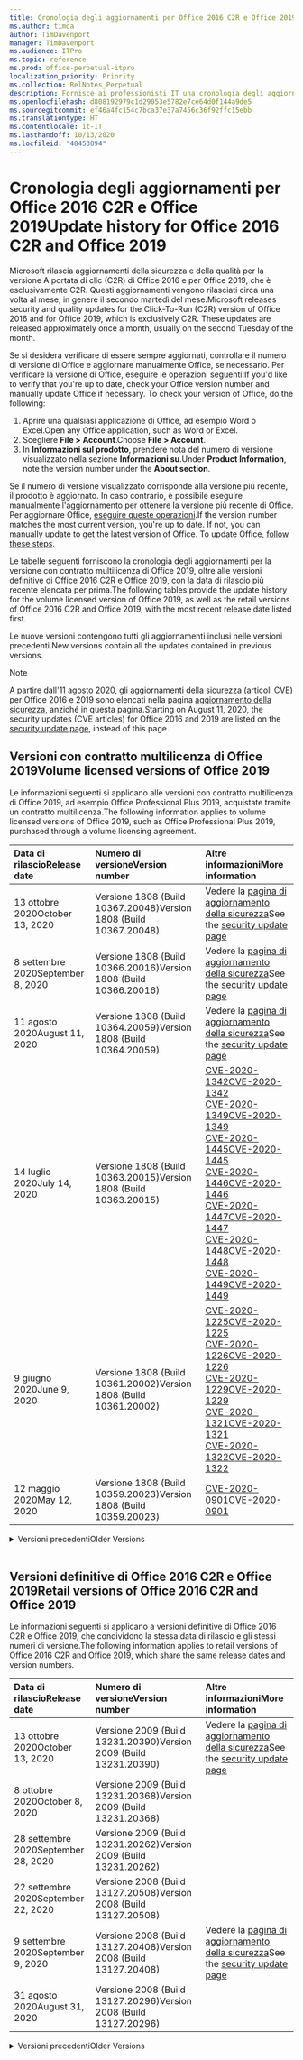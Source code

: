 ```yaml
---
title: Cronologia degli aggiornamenti per Office 2016 C2R e Office 2019
ms.author: timda
author: TimDavenport
manager: TimDavenport
ms.audience: ITPro
ms.topic: reference
ms.prod: office-perpetual-itpro
localization_priority: Priority
ms.collection: RelNotes_Perpetual
description: Fornisce ai professionisti IT una cronologia degli aggiornamenti per le versioni con licenza perpetua di Office 2016 e 2019 che usano la tecnologia A portata di clic (C2R)
ms.openlocfilehash: d808192979c1d29053e5782e7ce64d0f144a9de5
ms.sourcegitcommit: ef46a4fc154c7bca37e37a7456c36f92ffc15ebb
ms.translationtype: HT
ms.contentlocale: it-IT
ms.lasthandoff: 10/13/2020
ms.locfileid: "48453094"
---
```

# <a name="update-history-for-office-2016-c2r-and-office-2019"></a><span data-ttu-id="a0aca-103">Cronologia degli aggiornamenti per Office 2016 C2R e Office 2019</span><span class="sxs-lookup"><span data-stu-id="a0aca-103">Update history for Office 2016 C2R and Office 2019</span></span>

<span data-ttu-id="a0aca-p101">Microsoft rilascia aggiornamenti della sicurezza e della qualità per la versione A portata di clic (C2R) di Office 2016 e per Office 2019, che è esclusivamente C2R. Questi aggiornamenti vengono rilasciati circa una volta al mese, in genere il secondo martedì del mese.</span><span class="sxs-lookup"><span data-stu-id="a0aca-p101">Microsoft releases security and quality updates for the Click-To-Run (C2R) version of Office 2016 and for Office 2019, which is exclusively C2R. These updates are released approximately once a month, usually on the second Tuesday of the month.</span></span>

<span data-ttu-id="a0aca-p102">Se si desidera verificare di essere sempre aggiornati, controllare il numero di versione di Office e aggiornare manualmente Office, se necessario. Per verificare la versione di Office, eseguire le operazioni seguenti:</span><span class="sxs-lookup"><span data-stu-id="a0aca-p102">If you'd like to verify that you're up to date, check your Office version number and manually update Office if necessary. To check your version of Office, do the following:</span></span>

  1.    <span data-ttu-id="a0aca-108">Aprire una qualsiasi applicazione di Office, ad esempio Word o Excel.</span><span class="sxs-lookup"><span data-stu-id="a0aca-108">Open any Office application, such as Word or Excel.</span></span>
  2.    <span data-ttu-id="a0aca-109">Scegliere **File > Account**.</span><span class="sxs-lookup"><span data-stu-id="a0aca-109">Choose **File > Account**.</span></span>
  3.    <span data-ttu-id="a0aca-110">In **Informazioni sul prodotto**, prendere nota del numero di versione visualizzato nella sezione **Informazioni su**.</span><span class="sxs-lookup"><span data-stu-id="a0aca-110">Under **Product Information**, note the version number under the **About section**.</span></span>

<span data-ttu-id="a0aca-p103">Se il numero di versione visualizzato corrisponde alla versione più recente, il prodotto è aggiornato. In caso contrario, è possibile eseguire manualmente l'aggiornamento per ottenere la versione più recente di Office. Per aggiornare Office, [eseguire queste operazioni](https://support.office.com/article/2ab296f3-7f03-43a2-8e50-46de917611c5).</span><span class="sxs-lookup"><span data-stu-id="a0aca-p103">If the version number matches the most current version, you're up to date. If not, you can manually update to get the latest version of Office. To update Office, [follow these steps](https://support.office.com/article/2ab296f3-7f03-43a2-8e50-46de917611c5).</span></span>


<span data-ttu-id="a0aca-114">Le tabelle seguenti forniscono la cronologia degli aggiornamenti per la versione con contratto multilicenza di Office 2019, oltre alle versioni definitive di Office 2016 C2R e Office 2019, con la data di rilascio più recente elencata per prima.</span><span class="sxs-lookup"><span data-stu-id="a0aca-114">The following tables provide the update history for the volume licensed version of Office 2019, as well as the retail versions of Office 2016 C2R and Office 2019, with the most recent release date listed first.</span></span>

<span data-ttu-id="a0aca-115">Le nuove versioni contengono tutti gli aggiornamenti inclusi nelle versioni precedenti.</span><span class="sxs-lookup"><span data-stu-id="a0aca-115">New versions contain all the updates contained in previous versions.</span></span>


 > [!NOTE]
> <span data-ttu-id="a0aca-116">A partire dall'11 agosto 2020, gli aggiornamenti della sicurezza (articoli CVE) per Office 2016 e 2019 sono elencati nella pagina [aggiornamento della sicurezza](https://docs.microsoft.com/officeupdates/microsoft365-apps-security-updates), anziché in questa pagina.</span><span class="sxs-lookup"><span data-stu-id="a0aca-116">Starting on August 11, 2020, the security updates (CVE articles) for Office 2016 and 2019 are listed on the [security update page](https://docs.microsoft.com/officeupdates/microsoft365-apps-security-updates), instead of this page.</span></span> 


## <a name="volume-licensed-versions-of-office-2019"></a><span data-ttu-id="a0aca-117">Versioni con contratto multilicenza di Office 2019</span><span class="sxs-lookup"><span data-stu-id="a0aca-117">Volume licensed versions of Office 2019</span></span>
<span data-ttu-id="a0aca-118">Le informazioni seguenti si applicano alle versioni con contratto multilicenza di Office 2019, ad esempio Office Professional Plus 2019, acquistate tramite un contratto multilicenza.</span><span class="sxs-lookup"><span data-stu-id="a0aca-118">The following information applies to volume licensed versions of Office 2019, such as Office Professional Plus 2019, purchased through a volume licensing agreement.</span></span>

[//]: # (NON RIMUOVERE L'INIZIO DELLA TABELLA VL)


|<span data-ttu-id="a0aca-120">**Data di rilascio**</span><span class="sxs-lookup"><span data-stu-id="a0aca-120">**Release date**</span></span>|<span data-ttu-id="a0aca-121">**Numero di versione**</span><span class="sxs-lookup"><span data-stu-id="a0aca-121">**Version number**</span></span>|<span data-ttu-id="a0aca-122">**Altre informazioni**</span><span class="sxs-lookup"><span data-stu-id="a0aca-122">**More information**</span></span>|
|:-----|:-----|:-----|
|<span data-ttu-id="a0aca-123">13 ottobre 2020</span><span class="sxs-lookup"><span data-stu-id="a0aca-123">October 13, 2020</span></span>|<span data-ttu-id="a0aca-124">Versione 1808 (Build 10367.20048)</span><span class="sxs-lookup"><span data-stu-id="a0aca-124">Version 1808 (Build 10367.20048)</span></span>|<span data-ttu-id="a0aca-125">Vedere la [pagina di aggiornamento della sicurezza](https://docs.microsoft.com/officeupdates/microsoft365-apps-security-updates)</span><span class="sxs-lookup"><span data-stu-id="a0aca-125">See the [security update page](https://docs.microsoft.com/officeupdates/microsoft365-apps-security-updates)</span></span>  |
|<span data-ttu-id="a0aca-126">8 settembre 2020</span><span class="sxs-lookup"><span data-stu-id="a0aca-126">September 8, 2020</span></span>|<span data-ttu-id="a0aca-127">Versione 1808 (Build 10366.20016)</span><span class="sxs-lookup"><span data-stu-id="a0aca-127">Version 1808 (Build 10366.20016)</span></span>|<span data-ttu-id="a0aca-128">Vedere la [pagina di aggiornamento della sicurezza](https://docs.microsoft.com/officeupdates/microsoft365-apps-security-updates)</span><span class="sxs-lookup"><span data-stu-id="a0aca-128">See the [security update page](https://docs.microsoft.com/officeupdates/microsoft365-apps-security-updates)</span></span> |
|<span data-ttu-id="a0aca-129">11 agosto 2020</span><span class="sxs-lookup"><span data-stu-id="a0aca-129">August 11, 2020</span></span>|<span data-ttu-id="a0aca-130">Versione 1808 (Build 10364.20059)</span><span class="sxs-lookup"><span data-stu-id="a0aca-130">Version 1808 (Build 10364.20059)</span></span>|<span data-ttu-id="a0aca-131">Vedere la [pagina di aggiornamento della sicurezza](https://docs.microsoft.com/officeupdates/microsoft365-apps-security-updates)</span><span class="sxs-lookup"><span data-stu-id="a0aca-131">See the [security update page](https://docs.microsoft.com/officeupdates/microsoft365-apps-security-updates)</span></span> |
|<span data-ttu-id="a0aca-132">14 luglio 2020</span><span class="sxs-lookup"><span data-stu-id="a0aca-132">July 14, 2020</span></span>   |<span data-ttu-id="a0aca-133">Versione 1808 (Build 10363.20015)</span><span class="sxs-lookup"><span data-stu-id="a0aca-133">Version 1808 (Build 10363.20015)</span></span>  |[<span data-ttu-id="a0aca-134">CVE-2020-1342</span><span class="sxs-lookup"><span data-stu-id="a0aca-134">CVE-2020-1342</span></span>](https://portal.msrc.microsoft.com/it-IT/security-guidance/advisory/CVE-2020-1342) <br/>[<span data-ttu-id="a0aca-135">CVE-2020-1349</span><span class="sxs-lookup"><span data-stu-id="a0aca-135">CVE-2020-1349</span></span>](https://portal.msrc.microsoft.com/it-IT/security-guidance/advisory/CVE-2020-1349) <br/>[<span data-ttu-id="a0aca-136">CVE-2020-1445</span><span class="sxs-lookup"><span data-stu-id="a0aca-136">CVE-2020-1445</span></span>](https://portal.msrc.microsoft.com/it-IT/security-guidance/advisory/CVE-2020-1445) <br/>[<span data-ttu-id="a0aca-137">CVE-2020-1446</span><span class="sxs-lookup"><span data-stu-id="a0aca-137">CVE-2020-1446</span></span>](https://portal.msrc.microsoft.com/it-IT/security-guidance/advisory/CVE-2020-1446) <br/>[<span data-ttu-id="a0aca-138">CVE-2020-1447</span><span class="sxs-lookup"><span data-stu-id="a0aca-138">CVE-2020-1447</span></span>](https://portal.msrc.microsoft.com/it-IT/security-guidance/advisory/CVE-2020-1447) <br/>[<span data-ttu-id="a0aca-139">CVE-2020-1448</span><span class="sxs-lookup"><span data-stu-id="a0aca-139">CVE-2020-1448</span></span>](https://portal.msrc.microsoft.com/it-IT/security-guidance/advisory/CVE-2020-1448) <br/>[<span data-ttu-id="a0aca-140">CVE-2020-1449</span><span class="sxs-lookup"><span data-stu-id="a0aca-140">CVE-2020-1449</span></span>](https://portal.msrc.microsoft.com/it-IT/security-guidance/advisory/CVE-2020-1449) <br/>|
|<span data-ttu-id="a0aca-141">9 giugno 2020</span><span class="sxs-lookup"><span data-stu-id="a0aca-141">June 9, 2020</span></span>   |<span data-ttu-id="a0aca-142">Versione 1808 (Build 10361.20002)</span><span class="sxs-lookup"><span data-stu-id="a0aca-142">Version 1808 (Build 10361.20002)</span></span>  |[<span data-ttu-id="a0aca-143">CVE-2020-1225</span><span class="sxs-lookup"><span data-stu-id="a0aca-143">CVE-2020-1225</span></span>](https://portal.msrc.microsoft.com/it-IT/security-guidance/advisory/CVE-2020-1225) <br/> [<span data-ttu-id="a0aca-144">CVE-2020-1226</span><span class="sxs-lookup"><span data-stu-id="a0aca-144">CVE-2020-1226</span></span>](https://portal.msrc.microsoft.com/it-IT/security-guidance/advisory/CVE-2020-1226) <br/>[<span data-ttu-id="a0aca-145">CVE-2020-1229</span><span class="sxs-lookup"><span data-stu-id="a0aca-145">CVE-2020-1229</span></span>](https://portal.msrc.microsoft.com/it-IT/security-guidance/advisory/CVE-2020-1229) <br/>[<span data-ttu-id="a0aca-146">CVE-2020-1321</span><span class="sxs-lookup"><span data-stu-id="a0aca-146">CVE-2020-1321</span></span>](https://portal.msrc.microsoft.com/it-IT/security-guidance/advisory/CVE-2020-1321) <br/>[<span data-ttu-id="a0aca-147">CVE-2020-1322</span><span class="sxs-lookup"><span data-stu-id="a0aca-147">CVE-2020-1322</span></span>](https://portal.msrc.microsoft.com/it-IT/security-guidance/advisory/CVE-2020-1322) <br/>|
|<span data-ttu-id="a0aca-148">12 maggio 2020</span><span class="sxs-lookup"><span data-stu-id="a0aca-148">May 12, 2020</span></span>   |<span data-ttu-id="a0aca-149">Versione 1808 (Build 10359.20023)</span><span class="sxs-lookup"><span data-stu-id="a0aca-149">Version 1808 (Build 10359.20023)</span></span>  |[<span data-ttu-id="a0aca-150">CVE-2020-0901</span><span class="sxs-lookup"><span data-stu-id="a0aca-150">CVE-2020-0901</span></span>](https://portal.msrc.microsoft.com/it-IT/security-guidance/advisory/CVE-2020-0901) <br/> |


[//]: # (NON RIMUOVERE LA FINE DELLA TABELLA VL)

<details>
<summary><span data-ttu-id="a0aca-152">Versioni precedenti</span><span class="sxs-lookup"><span data-stu-id="a0aca-152">Older Versions</span></span></summary>
 

[//]: # (NON RIMUOVERE L'INIZIO DELLA VECCHIA TABELLA VL)


|<span data-ttu-id="a0aca-154">**Data di rilascio**</span><span class="sxs-lookup"><span data-stu-id="a0aca-154">**Release date**</span></span>|<span data-ttu-id="a0aca-155">**Numero di versione**</span><span class="sxs-lookup"><span data-stu-id="a0aca-155">**Version number**</span></span>|<span data-ttu-id="a0aca-156">**Ulteriori informazioni**</span><span class="sxs-lookup"><span data-stu-id="a0aca-156">**More information**</span></span>|
|:-----|:-----|:-----|
|<span data-ttu-id="a0aca-157">14 aprile 2020</span><span class="sxs-lookup"><span data-stu-id="a0aca-157">April 14, 2020</span></span>   |<span data-ttu-id="a0aca-158">Versione 1808 (Build 10358.20061)</span><span class="sxs-lookup"><span data-stu-id="a0aca-158">Version 1808 (Build 10358.20061)</span></span>  |[<span data-ttu-id="a0aca-159">CVE-2020-0760</span><span class="sxs-lookup"><span data-stu-id="a0aca-159">CVE-2020-0760</span></span>](https://portal.msrc.microsoft.com/it-IT/security-guidance/advisory/CVE-2020-0760) <br/> [<span data-ttu-id="a0aca-160">CVE-2020-0906</span><span class="sxs-lookup"><span data-stu-id="a0aca-160">CVE-2020-0906</span></span>](https://portal.msrc.microsoft.com/it-IT/security-guidance/advisory/CVE-2020-0906) <br/> [<span data-ttu-id="a0aca-161">CVE-2020-0961</span><span class="sxs-lookup"><span data-stu-id="a0aca-161">CVE-2020-0961</span></span>](https://portal.msrc.microsoft.com/it-IT/security-guidance/advisory/CVE-2020-0961) <br/> [<span data-ttu-id="a0aca-162">CVE-2020-0980</span><span class="sxs-lookup"><span data-stu-id="a0aca-162">CVE-2020-0980</span></span>](https://portal.msrc.microsoft.com/it-IT/security-guidance/advisory/CVE-2020-0980) <br/>[<span data-ttu-id="a0aca-163">CVE-2020-0991</span><span class="sxs-lookup"><span data-stu-id="a0aca-163">CVE-2020-0991</span></span>](https://portal.msrc.microsoft.com/it-IT/security-guidance/advisory/CVE-2020-0991) <br/> |
|<span data-ttu-id="a0aca-164">10 marzo 2020</span><span class="sxs-lookup"><span data-stu-id="a0aca-164">March 10, 2020</span></span>   |<span data-ttu-id="a0aca-165">Versione 1808 (Build 10357.20081)</span><span class="sxs-lookup"><span data-stu-id="a0aca-165">Version 1808 (Build 10357.20081)</span></span>  |[<span data-ttu-id="a0aca-166">CVE-2020-0850</span><span class="sxs-lookup"><span data-stu-id="a0aca-166">CVE-2020-0850</span></span>](https://portal.msrc.microsoft.com/it-IT/security-guidance/advisory/CVE-2020-0850) <br/> [<span data-ttu-id="a0aca-167">CVE-2020-0852</span><span class="sxs-lookup"><span data-stu-id="a0aca-167">CVE-2020-0852</span></span>](https://portal.msrc.microsoft.com/it-IT/security-guidance/advisory/CVE-2020-0852) <br/> [<span data-ttu-id="a0aca-168">CVE-2020-0892</span><span class="sxs-lookup"><span data-stu-id="a0aca-168">CVE-2020-0892</span></span>](https://portal.msrc.microsoft.com/it-IT/security-guidance/advisory/CVE-2020-0892) <br/>  |
|<span data-ttu-id="a0aca-169">11 febbraio 2020</span><span class="sxs-lookup"><span data-stu-id="a0aca-169">February 11, 2020</span></span>   |<span data-ttu-id="a0aca-170">Versione 1808 (Build 10356.20006)</span><span class="sxs-lookup"><span data-stu-id="a0aca-170">Version 1808 (Build 10356.20006)</span></span>  |[<span data-ttu-id="a0aca-171">CVE-2020-0696</span><span class="sxs-lookup"><span data-stu-id="a0aca-171">CVE-2020-0696</span></span>](https://portal.msrc.microsoft.com/it-IT/security-guidance/advisory/CVE-2020-0696) <br/> [<span data-ttu-id="a0aca-172">CVE-2020-0759</span><span class="sxs-lookup"><span data-stu-id="a0aca-172">CVE-2020-0759</span></span>](https://portal.msrc.microsoft.com/it-IT/security-guidance/advisory/CVE-2020-0759) <br/>  |


[//]: # (NON RIMUOVERE LA FINE DELLA VECCHIA TABELLA VL)

</details>


<br/>

## <a name="retail-versions-of-office-2016-c2r-and-office-2019"></a><span data-ttu-id="a0aca-174">Versioni definitive di Office 2016 C2R e Office 2019</span><span class="sxs-lookup"><span data-stu-id="a0aca-174">Retail versions of Office 2016 C2R and Office 2019</span></span>
<span data-ttu-id="a0aca-175">Le informazioni seguenti si applicano a versioni definitive di Office 2016 C2R e Office 2019, che condividono la stessa data di rilascio e gli stessi numeri di versione.</span><span class="sxs-lookup"><span data-stu-id="a0aca-175">The following information applies to retail versions of Office 2016 C2R and Office 2019, which share the same release dates and version numbers.</span></span>

[//]: # (NON RIMUOVERE L'INIZIO DELLA TABELLA RETAIL)


|<span data-ttu-id="a0aca-177">**Data di rilascio**</span><span class="sxs-lookup"><span data-stu-id="a0aca-177">**Release date**</span></span>|<span data-ttu-id="a0aca-178">**Numero di versione**</span><span class="sxs-lookup"><span data-stu-id="a0aca-178">**Version number**</span></span>|<span data-ttu-id="a0aca-179">**Altre informazioni**</span><span class="sxs-lookup"><span data-stu-id="a0aca-179">**More information**</span></span>|
|:-----|:-----|:-----|
|<span data-ttu-id="a0aca-180">13 ottobre 2020</span><span class="sxs-lookup"><span data-stu-id="a0aca-180">October 13, 2020</span></span>|<span data-ttu-id="a0aca-181">Versione 2009 (Build 13231.20390)</span><span class="sxs-lookup"><span data-stu-id="a0aca-181">Version 2009 (Build 13231.20390)</span></span>|<span data-ttu-id="a0aca-182">Vedere la [pagina di aggiornamento della sicurezza](https://docs.microsoft.com/officeupdates/microsoft365-apps-security-updates)</span><span class="sxs-lookup"><span data-stu-id="a0aca-182">See the [security update page](https://docs.microsoft.com/officeupdates/microsoft365-apps-security-updates)</span></span>  |
|<span data-ttu-id="a0aca-183">8 ottobre 2020</span><span class="sxs-lookup"><span data-stu-id="a0aca-183">October 8, 2020</span></span>|<span data-ttu-id="a0aca-184">Versione 2009 (Build 13231.20368)</span><span class="sxs-lookup"><span data-stu-id="a0aca-184">Version 2009 (Build 13231.20368)</span></span>| |
|<span data-ttu-id="a0aca-185">28 settembre 2020</span><span class="sxs-lookup"><span data-stu-id="a0aca-185">September 28, 2020</span></span>|<span data-ttu-id="a0aca-186">Versione 2009 (Build 13231.20262)</span><span class="sxs-lookup"><span data-stu-id="a0aca-186">Version 2009 (Build 13231.20262)</span></span>| |
|<span data-ttu-id="a0aca-187">22 settembre 2020</span><span class="sxs-lookup"><span data-stu-id="a0aca-187">September 22, 2020</span></span>|<span data-ttu-id="a0aca-188">Versione 2008 (Build 13127.20508)</span><span class="sxs-lookup"><span data-stu-id="a0aca-188">Version 2008 (Build 13127.20508)</span></span>| |
|<span data-ttu-id="a0aca-189">9 settembre 2020</span><span class="sxs-lookup"><span data-stu-id="a0aca-189">September 9, 2020</span></span>|<span data-ttu-id="a0aca-190">Versione 2008 (Build 13127.20408)</span><span class="sxs-lookup"><span data-stu-id="a0aca-190">Version 2008 (Build 13127.20408)</span></span>|<span data-ttu-id="a0aca-191">Vedere la [pagina di aggiornamento della sicurezza](https://docs.microsoft.com/officeupdates/microsoft365-apps-security-updates)</span><span class="sxs-lookup"><span data-stu-id="a0aca-191">See the [security update page](https://docs.microsoft.com/officeupdates/microsoft365-apps-security-updates)</span></span> |
|<span data-ttu-id="a0aca-192">31 agosto 2020</span><span class="sxs-lookup"><span data-stu-id="a0aca-192">August 31, 2020</span></span>|<span data-ttu-id="a0aca-193">Versione 2008 (Build 13127.20296)</span><span class="sxs-lookup"><span data-stu-id="a0aca-193">Version 2008 (Build 13127.20296)</span></span>| |


[//]: # (NON RIMUOVERE LA FINE DELLA TABELLA RETAIL)

<details>
<summary><span data-ttu-id="a0aca-195">Versioni precedenti</span><span class="sxs-lookup"><span data-stu-id="a0aca-195">Older Versions</span></span></summary>
 

[//]: # (NON RIMUOVERE L'INIZIO DELLA VECCHIA TABELLA RETAIL)


|<span data-ttu-id="a0aca-197">**Data di rilascio**</span><span class="sxs-lookup"><span data-stu-id="a0aca-197">**Release date**</span></span>|<span data-ttu-id="a0aca-198">**Numero di versione**</span><span class="sxs-lookup"><span data-stu-id="a0aca-198">**Version number**</span></span>|<span data-ttu-id="a0aca-199">**Altre informazioni**</span><span class="sxs-lookup"><span data-stu-id="a0aca-199">**More information**</span></span>|
|:-----|:-----|:-----|
|<span data-ttu-id="a0aca-200">25 agosto 2020</span><span class="sxs-lookup"><span data-stu-id="a0aca-200">August 25, 2020</span></span>|<span data-ttu-id="a0aca-201">Versione 2007 (Build 13029.20460)</span><span class="sxs-lookup"><span data-stu-id="a0aca-201">Version 2007 (Build 13029.20460)</span></span>| |
|<span data-ttu-id="a0aca-202">11 agosto 2020</span><span class="sxs-lookup"><span data-stu-id="a0aca-202">August 11, 2020</span></span>|<span data-ttu-id="a0aca-203">Versione 2007 (Build 13029.20344)</span><span class="sxs-lookup"><span data-stu-id="a0aca-203">Version 2007 (Build 13029.20344)</span></span>|<span data-ttu-id="a0aca-204">Vedere la [pagina di aggiornamento della sicurezza](https://docs.microsoft.com/officeupdates/microsoft365-apps-security-updates)</span><span class="sxs-lookup"><span data-stu-id="a0aca-204">See the [security update page](https://docs.microsoft.com/officeupdates/microsoft365-apps-security-updates)</span></span> |
|<span data-ttu-id="a0aca-205">30 luglio 2020</span><span class="sxs-lookup"><span data-stu-id="a0aca-205">July 30, 2020</span></span>|<span data-ttu-id="a0aca-206">Versione 2007 (Build 13029.20308)</span><span class="sxs-lookup"><span data-stu-id="a0aca-206">Version 2007 (Build 13029.20308)</span></span>  |<span data-ttu-id="a0aca-207">Diverse correzioni di bug e miglioramenti delle prestazioni.</span><span class="sxs-lookup"><span data-stu-id="a0aca-207">Various bug and performance fixes.</span></span>  <br/>  |
|<span data-ttu-id="a0aca-208">28 luglio 2020</span><span class="sxs-lookup"><span data-stu-id="a0aca-208">July 28, 2020</span></span>|<span data-ttu-id="a0aca-209">Versione 2006 (Build 13001.20498)</span><span class="sxs-lookup"><span data-stu-id="a0aca-209">Version 2006 (Build 13001.20498)</span></span>  |<span data-ttu-id="a0aca-210">Diverse correzioni di bug e miglioramenti delle prestazioni.</span><span class="sxs-lookup"><span data-stu-id="a0aca-210">Various bug and performance fixes.</span></span>  <br/>  |
|<span data-ttu-id="a0aca-211">14 luglio 2020</span><span class="sxs-lookup"><span data-stu-id="a0aca-211">July 14, 2020</span></span>|<span data-ttu-id="a0aca-212">Versione 2006 (Build 13001.20384)</span><span class="sxs-lookup"><span data-stu-id="a0aca-212">Version 2006 (Build 13001.20384)</span></span>  |[<span data-ttu-id="a0aca-213">CVE-2020-1342</span><span class="sxs-lookup"><span data-stu-id="a0aca-213">CVE-2020-1342</span></span>](https://portal.msrc.microsoft.com/it-IT/security-guidance/advisory/CVE-2020-1342) <br/>[<span data-ttu-id="a0aca-214">CVE-2020-1349</span><span class="sxs-lookup"><span data-stu-id="a0aca-214">CVE-2020-1349</span></span>](https://portal.msrc.microsoft.com/it-IT/security-guidance/advisory/CVE-2020-1349) <br/>[<span data-ttu-id="a0aca-215">CVE-2020-1445</span><span class="sxs-lookup"><span data-stu-id="a0aca-215">CVE-2020-1445</span></span>](https://portal.msrc.microsoft.com/it-IT/security-guidance/advisory/CVE-2020-1445) <br/>[<span data-ttu-id="a0aca-216">CVE-2020-1446</span><span class="sxs-lookup"><span data-stu-id="a0aca-216">CVE-2020-1446</span></span>](https://portal.msrc.microsoft.com/it-IT/security-guidance/advisory/CVE-2020-1446) <br/>[<span data-ttu-id="a0aca-217">CVE-2020-1447</span><span class="sxs-lookup"><span data-stu-id="a0aca-217">CVE-2020-1447</span></span>](https://portal.msrc.microsoft.com/it-IT/security-guidance/advisory/CVE-2020-1447) <br/>[<span data-ttu-id="a0aca-218">CVE-2020-1449</span><span class="sxs-lookup"><span data-stu-id="a0aca-218">CVE-2020-1449</span></span>](https://portal.msrc.microsoft.com/it-IT/security-guidance/advisory/CVE-2020-1449) <br/>[<span data-ttu-id="a0aca-219">CVE-2020-1458</span><span class="sxs-lookup"><span data-stu-id="a0aca-219">CVE-2020-1458</span></span>](https://portal.msrc.microsoft.com/it-IT/security-guidance/advisory/CVE-2020-1458) <br/>|
|<span data-ttu-id="a0aca-220">30 giugno 2020</span><span class="sxs-lookup"><span data-stu-id="a0aca-220">June 30, 2020</span></span>|<span data-ttu-id="a0aca-221">Versione 2006 (Build 13001.20266)</span><span class="sxs-lookup"><span data-stu-id="a0aca-221">Version 2006 (Build 13001.20266)</span></span>  |<span data-ttu-id="a0aca-222">Diverse correzioni di bug e miglioramenti delle prestazioni.</span><span class="sxs-lookup"><span data-stu-id="a0aca-222">Various bug and performance fixes.</span></span>  <br/>  |
|<span data-ttu-id="a0aca-223">24 giugno 2020</span><span class="sxs-lookup"><span data-stu-id="a0aca-223">June 24, 2020</span></span>|<span data-ttu-id="a0aca-224">Versione 2005 (Build 12827.20470)</span><span class="sxs-lookup"><span data-stu-id="a0aca-224">Version 2005 (Build 12827.20470)</span></span>  |<span data-ttu-id="a0aca-225">Diverse correzioni di bug e miglioramenti delle prestazioni.</span><span class="sxs-lookup"><span data-stu-id="a0aca-225">Various bug and performance fixes.</span></span>  <br/>  |
|<span data-ttu-id="a0aca-226">9 giugno 2020</span><span class="sxs-lookup"><span data-stu-id="a0aca-226">June 9, 2020</span></span>|<span data-ttu-id="a0aca-227">Versione 2005 (Build 12827.20336)</span><span class="sxs-lookup"><span data-stu-id="a0aca-227">Version 2005 (Build 12827.20336)</span></span>  |[<span data-ttu-id="a0aca-228">CVE-2020-1225</span><span class="sxs-lookup"><span data-stu-id="a0aca-228">CVE-2020-1225</span></span>](https://portal.msrc.microsoft.com/it-IT/security-guidance/advisory/CVE-2020-1225)  <br/> [<span data-ttu-id="a0aca-229">CVE-2020-1226</span><span class="sxs-lookup"><span data-stu-id="a0aca-229">CVE-2020-1226</span></span>](https://portal.msrc.microsoft.com/it-IT/security-guidance/advisory/CVE-2020-1226)  <br/> [<span data-ttu-id="a0aca-230">CVE-2020-1229</span><span class="sxs-lookup"><span data-stu-id="a0aca-230">CVE-2020-1229</span></span>](https://portal.msrc.microsoft.com/it-IT/security-guidance/advisory/CVE-2020-1229)  <br/> [<span data-ttu-id="a0aca-231">CVE-2020-1321</span><span class="sxs-lookup"><span data-stu-id="a0aca-231">CVE-2020-1321</span></span>](https://portal.msrc.microsoft.com/it-IT/security-guidance/advisory/CVE-2020-1321)  <br/> [<span data-ttu-id="a0aca-232">CVE-2020-1322</span><span class="sxs-lookup"><span data-stu-id="a0aca-232">CVE-2020-1322</span></span>](https://portal.msrc.microsoft.com/it-IT/security-guidance/advisory/CVE-2020-1322)  <br/>|
|<span data-ttu-id="a0aca-233">2 giugno 2020</span><span class="sxs-lookup"><span data-stu-id="a0aca-233">June 2, 2020</span></span>|<span data-ttu-id="a0aca-234">Versione 2005 (Build 12827.20268)</span><span class="sxs-lookup"><span data-stu-id="a0aca-234">Version 2005 (Build 12827.20268)</span></span>  |<span data-ttu-id="a0aca-235">Diverse correzioni di bug e miglioramenti delle prestazioni.</span><span class="sxs-lookup"><span data-stu-id="a0aca-235">Various bug and performance fixes.</span></span>  <br/>  |
|<span data-ttu-id="a0aca-236">21 maggio 2020</span><span class="sxs-lookup"><span data-stu-id="a0aca-236">May 21, 2020</span></span>|<span data-ttu-id="a0aca-237">Versione 2004 (Build 12730.20352)</span><span class="sxs-lookup"><span data-stu-id="a0aca-237">Version 2004 (Build 12730.20352)</span></span>  |<span data-ttu-id="a0aca-238">Diverse correzioni di bug e miglioramenti delle prestazioni.</span><span class="sxs-lookup"><span data-stu-id="a0aca-238">Various bug and performance fixes.</span></span>  <br/>  |
|<span data-ttu-id="a0aca-239">12 maggio 2020</span><span class="sxs-lookup"><span data-stu-id="a0aca-239">May 12, 2020</span></span>|<span data-ttu-id="a0aca-240">Versione 2004 (Build 12730.20270)</span><span class="sxs-lookup"><span data-stu-id="a0aca-240">Version 2004 (Build 12730.20270)</span></span>  |[<span data-ttu-id="a0aca-241">CVE-2020-0901</span><span class="sxs-lookup"><span data-stu-id="a0aca-241">CVE-2020-0901</span></span>](https://portal.msrc.microsoft.com/it-IT/security-guidance/advisory/CVE-2020-0901)  <br/>  |
|<span data-ttu-id="a0aca-242">4 maggio 2020</span><span class="sxs-lookup"><span data-stu-id="a0aca-242">May 4, 2020</span></span>|<span data-ttu-id="a0aca-243">Versione 2004 (Build 12730.20250)</span><span class="sxs-lookup"><span data-stu-id="a0aca-243">Version 2004 (Build 12730.20250)</span></span>  |[<span data-ttu-id="a0aca-244">Collegamenti</span><span class="sxs-lookup"><span data-stu-id="a0aca-244">Link</span></span>](https://support.microsoft.com/office/excel-word-powerpoint-file-becomes-corrupt-when-opening-a-file-that-contains-a-vba-project-or-after-enabling-a-macro-in-an-open-file-ad6ee6ca-db23-4614-a403-282821eb99f6?ui=en-us&rs=en-us&ad=us)<br/>  |
|<span data-ttu-id="a0aca-245">29 aprile 2020</span><span class="sxs-lookup"><span data-stu-id="a0aca-245">April 29, 2020</span></span>|<span data-ttu-id="a0aca-246">Versione 2004 (Build 12730.20236)</span><span class="sxs-lookup"><span data-stu-id="a0aca-246">Version 2004 (Build 12730.20236)</span></span>  |<span data-ttu-id="a0aca-247">Diverse correzioni di bug e miglioramenti delle prestazioni.</span><span class="sxs-lookup"><span data-stu-id="a0aca-247">Various bug and performance fixes.</span></span> <br/>  |
|<span data-ttu-id="a0aca-248">15 aprile 2020</span><span class="sxs-lookup"><span data-stu-id="a0aca-248">April 15, 2020</span></span>|<span data-ttu-id="a0aca-249">Versione 2003 (Build 12624.20466)</span><span class="sxs-lookup"><span data-stu-id="a0aca-249">Version 2003 (Build 12624.20466)</span></span>  |<span data-ttu-id="a0aca-250">Diverse correzioni di bug e miglioramenti delle prestazioni.</span><span class="sxs-lookup"><span data-stu-id="a0aca-250">Various bug and performance fixes.</span></span> <br/>  |
|<span data-ttu-id="a0aca-251">14 aprile 2020</span><span class="sxs-lookup"><span data-stu-id="a0aca-251">April 14, 2020</span></span>|<span data-ttu-id="a0aca-252">Versione 2003 (Build 12624.20442)</span><span class="sxs-lookup"><span data-stu-id="a0aca-252">Version 2003 (Build 12624.20442)</span></span>  |[<span data-ttu-id="a0aca-253">CVE-2020-0760</span><span class="sxs-lookup"><span data-stu-id="a0aca-253">CVE-2020-0760</span></span>](https://portal.msrc.microsoft.com/it-IT/security-guidance/advisory/CVE-2020-0760) <br/> [<span data-ttu-id="a0aca-254">CVE-2020-0906</span><span class="sxs-lookup"><span data-stu-id="a0aca-254">CVE-2020-0906</span></span>](https://portal.msrc.microsoft.com/it-IT/security-guidance/advisory/CVE-2020-0906) <br/> [<span data-ttu-id="a0aca-255">CVE-2020-0961</span><span class="sxs-lookup"><span data-stu-id="a0aca-255">CVE-2020-0961</span></span>](https://portal.msrc.microsoft.com/it-IT/security-guidance/advisory/CVE-2020-0961) <br/> [<span data-ttu-id="a0aca-256">CVE-2020-0979</span><span class="sxs-lookup"><span data-stu-id="a0aca-256">CVE-2020-0979</span></span>](https://portal.msrc.microsoft.com/it-IT/security-guidance/advisory/CVE-2020-0979) <br/> [<span data-ttu-id="a0aca-257">CVE-2020-0980</span><span class="sxs-lookup"><span data-stu-id="a0aca-257">CVE-2020-0980</span></span>](https://portal.msrc.microsoft.com/it-IT/security-guidance/advisory/CVE-2020-0980) <br/>[<span data-ttu-id="a0aca-258">CVE-2020-0991</span><span class="sxs-lookup"><span data-stu-id="a0aca-258">CVE-2020-0991</span></span>](https://portal.msrc.microsoft.com/it-IT/security-guidance/advisory/CVE-2020-0991) <br/> |
|<span data-ttu-id="a0aca-259">31 marzo 2020</span><span class="sxs-lookup"><span data-stu-id="a0aca-259">March 31, 2020</span></span>|<span data-ttu-id="a0aca-260">Versione 2003 (Build 12624.20382)</span><span class="sxs-lookup"><span data-stu-id="a0aca-260">Version 2003 (Build 12624.20382)</span></span>  |<span data-ttu-id="a0aca-261">Diverse correzioni di bug e miglioramenti delle prestazioni.</span><span class="sxs-lookup"><span data-stu-id="a0aca-261">Various bug and performance fixes.</span></span> <br/>  |
|<span data-ttu-id="a0aca-262">25 marzo 2020</span><span class="sxs-lookup"><span data-stu-id="a0aca-262">March 25, 2020</span></span>|<span data-ttu-id="a0aca-263">Versione 2003 (Build 12624.20320)</span><span class="sxs-lookup"><span data-stu-id="a0aca-263">Version 2003 (Build 12624.20320)</span></span>  |<span data-ttu-id="a0aca-264">Diverse correzioni di bug e miglioramenti delle prestazioni.</span><span class="sxs-lookup"><span data-stu-id="a0aca-264">Various bug and performance fixes.</span></span> <br/>  |
|<span data-ttu-id="a0aca-265">10 marzo 2020</span><span class="sxs-lookup"><span data-stu-id="a0aca-265">March 10, 2020</span></span>|<span data-ttu-id="a0aca-266">Versione 2002 (Build 12527.20278)</span><span class="sxs-lookup"><span data-stu-id="a0aca-266">Version 2002 (Build 12527.20278)</span></span>  |[<span data-ttu-id="a0aca-267">CVE-2020-0850</span><span class="sxs-lookup"><span data-stu-id="a0aca-267">CVE-2020-0850</span></span>](https://portal.msrc.microsoft.com/it-IT/security-guidance/advisory/CVE-2020-0850) <br/> [<span data-ttu-id="a0aca-268">CVE-2020-0851</span><span class="sxs-lookup"><span data-stu-id="a0aca-268">CVE-2020-0851</span></span>](https://portal.msrc.microsoft.com/it-IT/security-guidance/advisory/CVE-2020-0851) <br/> [<span data-ttu-id="a0aca-269">CVE-2020-0855</span><span class="sxs-lookup"><span data-stu-id="a0aca-269">CVE-2020-0855</span></span>](https://portal.msrc.microsoft.com/it-IT/security-guidance/advisory/CVE-2020-0855) <br/> [<span data-ttu-id="a0aca-270">CVE-2020-0892</span><span class="sxs-lookup"><span data-stu-id="a0aca-270">CVE-2020-0892</span></span>](https://portal.msrc.microsoft.com/it-IT/security-guidance/advisory/CVE-2020-0892) <br/>  |
|<span data-ttu-id="a0aca-271">1 marzo 2020</span><span class="sxs-lookup"><span data-stu-id="a0aca-271">March 1, 2020</span></span>   |<span data-ttu-id="a0aca-272">Versione 2002 (Build 12527.20242)</span><span class="sxs-lookup"><span data-stu-id="a0aca-272">Version 2002 (Build 12527.20242)</span></span>  |<span data-ttu-id="a0aca-273">È stato risolto un problema per cui le applicazioni di terze parti non riuscivano a inviare messaggi di posta elettronica da Outlook.</span><span class="sxs-lookup"><span data-stu-id="a0aca-273">Addresses an issue that caused third party applications to be unable to send email from Outlook.</span></span> <br/>  |


[//]: # (NON RIMUOVERE LA FINE DELLA VECCHIA TABELLA RETAIL)


</details>






